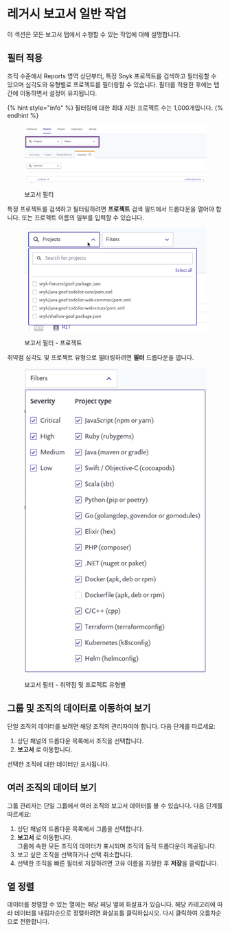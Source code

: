 # 레거시 보고서 일반 작업

이 섹션은 모든 보고서 탭에서 수행할 수 있는 작업에 대해 설명합니다.

## 필터 적용

조직 수준에서 Reports 영역 상단부터, 특정 Snyk 프로젝트를 검색하고 필터링할 수 있으며 심각도와 유형별로 프로젝트를 필터링할 수 있습니다. 필터를 적용한 후에는 탭 간에 이동하면서 설정이 유지됩니다.

{% hint style="info" %}
필터링에 대한 최대 지원 프로젝트 수는 1,000개입니다.
{% endhint %}

<figure><img src="../../../.gitbook/assets/uuid-8769c471-9788-dfdf-e3a7-2ffd28ea1011-en.png" alt="보고서 필터"><figcaption><p>보고서 필터</p></figcaption></figure>

특정 프로젝트를 검색하고 필터링하려면 **프로젝트** 검색 필드에서 드롭다운을 열어야 합니다. 또는 프로젝트 이름의 일부를 입력할 수 있습니다.

<figure><img src="../../../.gitbook/assets/uuid-d8df9018-387d-26f4-c735-b50a312b9eb0-en.png" alt="보고서 필터 - 프로젝트"><figcaption><p>보고서 필터 - 프로젝트</p></figcaption></figure>

취약점 심각도 및 프로젝트 유형으로 필터링하려면 **필터** 드롭다운을 엽니다.

<figure><img src="../../../.gitbook/assets/mceclip0-29-.png" alt="보고서 필터 - 취약점 및 프로젝트 유형별"><figcaption><p>보고서 필터 - 취약점 및 프로젝트 유형별</p></figcaption></figure>

## 그룹 및 조직의 데이터로 이동하여 보기

단일 조직의 데이터를 보려면 해당 조직의 관리자여야 합니다. 다음 단계를 따르세요:

1. 상단 패널의 드롭다운 목록에서 조직을 선택합니다.
2. **보고서** 로 이동합니다.

선택한 조직에 대한 데이터만 표시됩니다.

## 여러 조직의 데이터 보기

그룹 관리자는 단일 그룹에서 여러 조직의 보고서 데이터를 볼 수 있습니다. 다음 단계를 따르세요:

1. 상단 패널의 드롭다운 목록에서 그룹을 선택합니다.
2. **보고서** 로 이동합니다.\
   그룹에 속한 모든 조직의 데이터가 표시되며 조직의 동적 드롭다운이 제공됩니다.
3. 보고 싶은 조직을 선택하거나 선택 취소합니다.
4. 선택한 조직을 빠른 필터로 저장하려면 고유 이름을 지정한 후 **저장**을 클릭합니다.

## 열 정렬

데이터를 정렬할 수 있는 열에는 해당 헤딩 옆에 화살표가 있습니다. 해당 카테고리에 따라 데이터를 내림차순으로 정렬하려면 화살표를 클릭하십시오. 다시 클릭하여 오름차순으로 전환합니다.